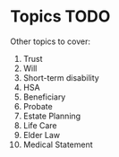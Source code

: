 # Topics TODO

Other topics to cover:

1. Trust
2. Will
3. Short-term disability
4. HSA
5. Beneficiary
6. Probate
7. Estate Planning
8. Life Care
9. Elder Law
10. Medical Statement
